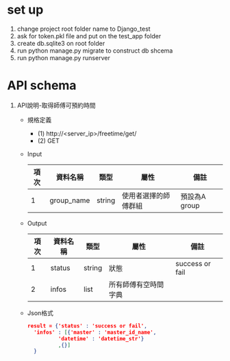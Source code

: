 # set up
  1. change project root folder name to Django_test
  2. ask for token.pkl file and put on the test_app folder
  3. create db.sqlite3 on root folder
  4. run python manage.py migrate to construct db shcema
  5. run python manage.py runserver

# API schema
  1. API說明-取得師傅可預約時間
     - 規格定義
       - (1)	http://<server_ip>/freetime/get/
       - (2) GET    
     - Input
     
        | 項次 |  資料名稱  |  類型  |         屬性        | 備註 |
        | ---- | --------- | ------ | ------------------- | ---- |
        | 1    | group_name | string | 使用者選擇的師傅群組 | 預設為A group |
     - Output
     
        | 項次 |  資料名稱  |  類型  |         屬性        | 備註 |
        | ---- | --------- | ------ | ------------------- | ---- |
        | 1    | status | string | 狀態 | success or fail | 
        | 2    | infos | list | 所有師傅有空時間字典 | |
     - Json格式
        ```json
        result = {'status' : 'success or fail', 
          'infos' : [{'master' : 'master_id_name',  
                  'datetime' : 'datetime_str'} 
                  ,{}]
          }
        ```
